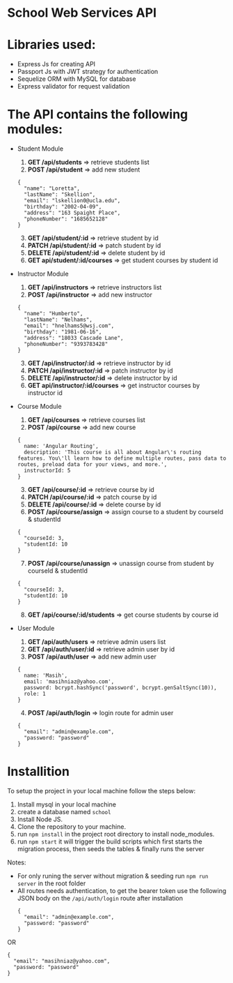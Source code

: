 School Web Services API
=======================

Libraries used:
===============
* Express Js for creating API
* Passport Js with JWT strategy for authentication
* Sequelize ORM with MySQL for database
* Express validator for request validation

The API contains the following modules:
=======================================

* Student Module

  1. **GET /api/students** => retrieve students list
  2. **POST /api/student** => add new student
    ```
    {
      "name": "Loretta",
      "lastName": "Skellion",
      "email": "lskellion0@ucla.edu",
      "birthday": "2002-04-09",
      "address": "163 Spaight Place",
      "phoneNumber": "1685652128"
    }
    ```
  3. **GET /api/student/:id**  => retrieve student by id
  4. **PATCH /api/student/:id**  => patch student by id
  5. **DELETE /api/student/:id** => delete student by id
  6. **GET api/student/:id/courses** => get student courses by student id

* Instructor Module
  1. **GET /api/instructors**  => retrieve instructors list
  2. **POST /api/instructor**  => add new instructor
    ```
    {
      "name": "Humberto",
      "lastName": "Nelhams",
      "email": "hnelhams5@wsj.com",
      "birthday": "1981-06-16",
      "address": "18033 Cascade Lane",
      "phoneNumber": "9393783428"
    }
    ```

  3. **GET /api/instructor/:id** => retrieve instructor by id
  4. **PATCH /api/instructor/:id** => patch instructor by id
  5. **DELETE /api/instructor/:id** => delete instructor by id
  6. **GET api/instructor/:id/courses** => get instructor courses by instructor id

* Course Module
  1. **GET /api/courses**  => retrieve courses list
  2. **POST /api/course**  => add new course
    ```
    {
      name: 'Angular Routing',
      description: 'This course is all about Angular\'s routing features. You\'ll learn how to define multiple routes, pass data to routes, preload data for your views, and more.',
      instructorId: 5
    }
    ```
  3. **GET /api/course/:id** => retrieve course by id
  4. **PATCH /api/course/:id** => patch course by id
  5. **DELETE /api/course/:id** => delete course by id
  6. **POST /api/course/assign** => assign course to a student by courseId & studentId
    ```
    {
      "courseId: 3,
      "studentId: 10
    }
    ```
  7. **POST /api/course/unassign** => unassign course from student by courseId & studentId
    ```
    {
      "courseId: 3,
      "studentId: 10
    }
    ```
  8. **GET /api/course/:id/students** => get course students by course id

* User Module
  1. **GET /api/auth/users** => retrieve admin users list
  2. **GET /api/auth/user/:id** => retrieve admin user by id
  3. **POST /api/auth/user** => add new admin user
    ```
    {
      name: 'Masih',
      email: 'masihniaz@yahoo.com',
      password: bcrypt.hashSync('password', bcrypt.genSaltSync(10)),
      role: 1
    }
    ```
  4. **POST /api/auth/login**  => login route for admin user
    ```
    {
      "email": "admin@example.com",
      "password: "password"
    }
    ```

Installition
============
To setup the project in your local machine follow the steps below:
1. Install mysql in your local machine
2. create a database named ```school```
3. Install Node JS.
4. Clone the repository to your machine.
5. run ```npm install``` in the project root directory to install node_modules.
6. run ```npm start``` it will trigger the build scripts which first starts the migration process, then seeds the tables & finally runs the server


Notes: 
* For only runing the server without migration & seeding run ```npm run server``` in the root folder
* All routes needs authentication, to get the bearer token use the following JSON body on the ```/api/auth/login``` route after installation
  ```
  {
    "email": "admin@example.com",
    "password: "password"
  }
  ```
OR
  ```
  {
    "email": "masihniaz@yahoo.com",
    "password: "password"
  }
  ```
